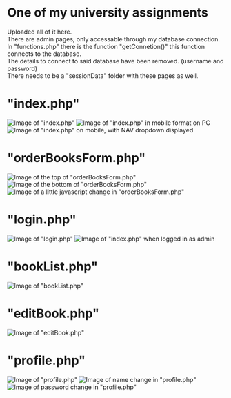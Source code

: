 # One of my university assignments

Uploaded all of it here.<br />
There are admin pages, only accessable through my database connection.<br />
In "functions.php" there is the function "getConnetion()" this function connects to the database.<br />
The details to connect to said database have been removed. (username and password)<br />
There needs to be a "sessionData" folder with these pages as well.<br />

# "index.php"
![Image of "index.php"](https://github.com/ZiarayZ/images/blob/main/bookstore/index.PNG)
![Image of "index.php" in mobile format on PC](https://github.com/ZiarayZ/images/blob/main/bookstore/mobileView.PNG)
![Image of "index.php" on mobile, with NAV dropdown displayed](https://github.com/ZiarayZ/images/blob/main/bookstore/mobileNavView.png)

# "orderBooksForm.php"
![Image of the top of "orderBooksForm.php"](https://github.com/ZiarayZ/images/blob/main/bookstore/orderBooksStart.PNG)
![Image of the bottom of "orderBooksForm.php"](https://github.com/ZiarayZ/images/blob/main/bookstore/orderBooksEnd.PNG)
![Image of a little javascript change in "orderBooksForm.php"](https://github.com/ZiarayZ/images/blob/main/bookstore/orderBooksEdit.PNG)

# "login.php"
![Image of "login.php"](https://github.com/ZiarayZ/images/blob/main/bookstore/login.PNG)
![Image of "index.php" when logged in as admin](https://github.com/ZiarayZ/images/blob/main/bookstore/adminNav.PNG)

# "bookList.php"
![Image of "bookList.php"](https://github.com/ZiarayZ/images/blob/main/bookstore/bookList.PNG)

# "editBook.php"
![Image of "editBook.php"](https://github.com/ZiarayZ/images/blob/main/bookstore/editBook.PNG)

# "profile.php"
![Image of "profile.php"](https://github.com/ZiarayZ/images/blob/main/bookstore/profileStart.PNG)
![Image of name change in "profile.php"](https://github.com/ZiarayZ/images/blob/main/bookstore/profileName.PNG)
![Image of password change in "profile.php"](https://github.com/ZiarayZ/images/blob/main/bookstore/profilePassword.PNG)

